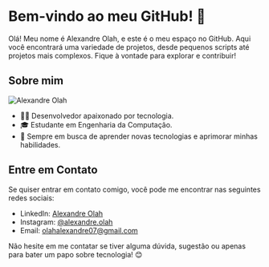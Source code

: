 # Bem-vindo ao meu GitHub! 👋

Olá! Meu nome é Alexandre Olah, e este é o meu espaço no GitHub. Aqui você encontrará uma variedade de projetos, desde pequenos scripts até projetos mais complexos. Fique à vontade para explorar e contribuir!

## Sobre mim

![Alexandre Olah](https://media-exp1.licdn.com/dms/image/C4E03AQGRXVtG8x-PXw/profile-displayphoto-shrink_400_400/0/1517110033179?e=1630540800&v=beta&t=EmqhxzKpiubMJp0R6s9bG2z0uKjM2LveZa3mvSvX3Gk)

- 👨‍💻 Desenvolvedor apaixonado por tecnologia.
- 🎓 Estudante em Engenharia da Computação.
- 🚀 Sempre em busca de aprender novas tecnologias e aprimorar minhas habilidades.

<!-- ## Projetos em Destaque

Aqui estão alguns dos meus projetos favoritos:

### Projeto 1

Breve descrição do projeto 1.

![Projeto 1](link_para_imagem_projeto1.png)

### Projeto 2

Breve descrição do projeto 2.

![Projeto 2](link_para_imagem_projeto2.png)

## Como Contribuir

Sinta-se à vontade para abrir issues, enviar pull requests ou entrar em contato comigo diretamente se tiver alguma ideia para colaboração ou sugestão de melhoria em algum dos meus projetos. Estou sempre aberto a novas colaborações!
-->
## Entre em Contato

Se quiser entrar em contato comigo, você pode me encontrar nas seguintes redes sociais:

- LinkedIn: [Alexandre Olah](https://br.linkedin.com/in/alexandreolah)
- Instagram: [@alexandre.olah](https://www.instagram.com/alexandre.olah/)
- Email: olahalexandre07@gmail.com

Não hesite em me contatar se tiver alguma dúvida, sugestão ou apenas para bater um papo sobre tecnologia! 😊
